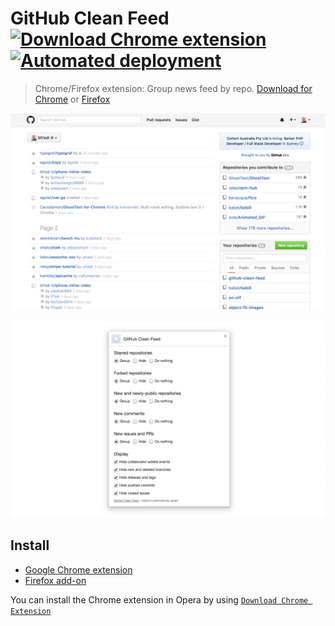 # GitHub Clean Feed [![Download Chrome extension](https://img.shields.io/chrome-web-store/v/failppjoidijbialknplliogdmabniaf.svg)](https://chrome.google.com/webstore/detail/github-clean-feed/failppjoidijbialknplliogdmabniaf) [![Automated deployment](https://img.shields.io/badge/publishing-automated-blue.svg)](https://travis-ci.org/bfred-it/github-clean-feed)

> Chrome/Firefox extension: Group news feed by repo. [Download for Chrome](https://chrome.google.com/webstore/detail/github-clean-feed/failppjoidijbialknplliogdmabniaf) or [Firefox](https://addons.mozilla.org/en-US/firefox/addon/github-clean-feed/)

![Screenshot](screenshot.png)

![Options screenshot](screenshot-options.png)

## Install

- [Google Chrome extension](https://chrome.google.com/webstore/detail/github-clean-feed/failppjoidijbialknplliogdmabniaf)
- [Firefox add-on](https://addons.mozilla.org/en-US/firefox/addon/github-clean-feed/)

You can install the Chrome extension in Opera by using [`Download Chrome Extension`](https://addons.opera.com/en/extensions/details/download-chrome-extension-9/)
